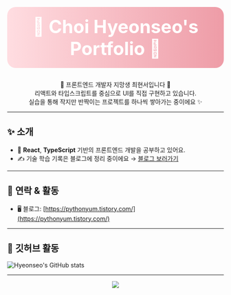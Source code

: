<h1 align="center" style="font-size:3em; background: linear-gradient(to right, #ffdde1, #ee9ca7); color: white; padding: 20px; border-radius: 20px;">
  💖 Choi Hyeonseo's Portfolio 💖
</h1>

<p align="center">
  🌸 프론트엔드 개발자 지망생 최현서입니다 🌸<br>
  리액트와 타입스크립트를 중심으로 UI를 직접 구현하고 있습니다.<br>
  실습을 통해 작지만 반짝이는 프로젝트를 하나씩 쌓아가는 중이에요 ✨
</p>

---

## ✨ 소개

- 🎯 **React**, **TypeScript** 기반의 프론트엔드 개발을 공부하고 있어요.
- ✍️ 기술 학습 기록은 블로그에 정리 중이에요 → [블로그 보러가기](https://pythonyum.tistory.com/)

---

## 💌 연락 & 활동

- 🖥 블로그: [https://pythonyum.tistory.com/](https://pythonyum.tistory.com/)

---

## 🎀 깃허브 활동

![Hyeonseo's GitHub stats](https://github-readme-stats.vercel.app/api?username=choihyeonseo38&show_icons=true&theme=tokyonight&title_color=ffc0cb&icon_color=ffb6c1&text_color=ffffff&bg_color=DEG,ffdde1,ee9ca7)

---

<p align="center">
  <img src="https://capsule-render.vercel.app/api?type=waving&color=ffb6c1&height=200&section=footer&text=Thank%20You!%20💗&fontSize=40&fontColor=fff" />
</p>
